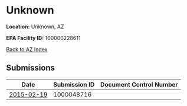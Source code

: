# Unknown

**Location:** Unknown, AZ

**EPA Facility ID:** 100000228611

[Back to AZ Index](../../index.md)

## Submissions

| Date | Submission ID | Document Control Number |
|------|--------------|-------------------------|
| [2015-02-19](submissions/1000048716.md) | 1000048716 |  |

